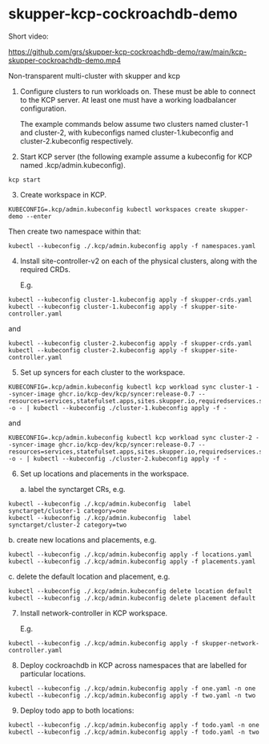# skupper-kcp-cockroachdb-demo

Short video:

https://github.com/grs/skupper-kcp-cockroachdb-demo/raw/main/kcp-skupper-cockroachdb-demo.mp4

Non-transparent multi-cluster with skupper and kcp

1. Configure clusters to run workloads on. These must be able to
   connect to the KCP server. At least one must have a working
   loadbalancer configuration.

   The example commands below assume two clusters named cluster-1 and
   cluster-2, with kubeconfigs named cluster-1.kubeconfig and
   cluster-2.kubeconfig respectively.

2. Start KCP server (the following example assume a kubeconfig for KCP
   named .kcp/admin.kubeconfig).

```
kcp start
```

3. Create workspace in KCP.

```
KUBECONFIG=.kcp/admin.kubeconfig kubectl workspaces create skupper-demo --enter
```

Then create two namespace within that:

```
kubectl --kubeconfig ./.kcp/admin.kubeconfig apply -f namespaces.yaml
```

4. Install site-controller-v2 on each of the physical clusters, along
   with the required CRDs.

   E.g.

```
kubectl --kubeconfig cluster-1.kubeconfig apply -f skupper-crds.yaml
kubectl --kubeconfig cluster-1.kubeconfig apply -f skupper-site-controller.yaml
```

   and

```
kubectl --kubeconfig cluster-2.kubeconfig apply -f skupper-crds.yaml
kubectl --kubeconfig cluster-2.kubeconfig apply -f skupper-site-controller.yaml
```


5. Set up syncers for each cluster to the workspace.

```
KUBECONFIG=.kcp/admin.kubeconfig kubectl kcp workload sync cluster-1 --syncer-image ghcr.io/kcp-dev/kcp/syncer:release-0.7 --resources=services,statefulset.apps,sites.skupper.io,requiredservices.skupper.io,providedservices.skupper.io,servicegroups.skupper.io -o - | kubectl --kubeconfig ./cluster-1.kubeconfig apply -f -
```

and

```
KUBECONFIG=.kcp/admin.kubeconfig kubectl kcp workload sync cluster-2 --syncer-image ghcr.io/kcp-dev/kcp/syncer:release-0.7 --resources=services,statefulset.apps,sites.skupper.io,requiredservices.skupper.io,providedservices.skupper.io,servicegroups.skupper.io -o - | kubectl --kubeconfig ./cluster-2.kubeconfig apply -f -
```

6. Set up locations and placements in the workspace.

   a. label the synctarget CRs, e.g.

```
kubectl --kubeconfig ./.kcp/admin.kubeconfig  label synctarget/cluster-1 category=one
kubectl --kubeconfig ./.kcp/admin.kubeconfig  label synctarget/cluster-2 category=two
```

   b. create new locations and placements, e.g.

```
kubectl --kubeconfig ./.kcp/admin.kubeconfig apply -f locations.yaml
kubectl --kubeconfig ./.kcp/admin.kubeconfig apply -f placements.yaml
```
   c. delete the default location and placement, e.g.

```
kubectl --kubeconfig ./.kcp/admin.kubeconfig delete location default
kubectl --kubeconfig ./.kcp/admin.kubeconfig delete placement default
```

7. Install network-controller in KCP workspace.

   E.g.
```
kubectl --kubeconfig ./.kcp/admin.kubeconfig apply -f skupper-network-controller.yaml
```

8. Deploy cockroachdb in KCP across namespaces that are labelled for
   particular locations.

```
kubectl --kubeconfig ./.kcp/admin.kubeconfig apply -f one.yaml -n one
kubectl --kubeconfig ./.kcp/admin.kubeconfig apply -f two.yaml -n two
```

9. Deploy todo app to both locations:

```
kubectl --kubeconfig ./.kcp/admin.kubeconfig apply -f todo.yaml -n one
kubectl --kubeconfig ./.kcp/admin.kubeconfig apply -f todo.yaml -n two
```
